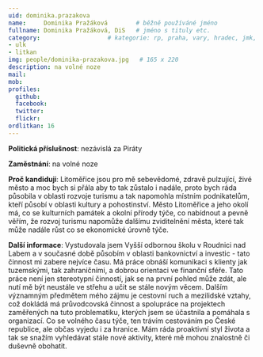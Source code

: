 ```yaml
---
uid: dominika.prazakova
name:     Dominika Pražáková	  	# běžně používáné jméno
fullname: Dominika Pražáková, DiS  	# jméno s tituly etc.
category:                 	# kategorie: rp, praha, vary, hradec, jmk, senat
- ulk
- litkan
img: people/dominika-prazakova.jpg   # 165 x 220
description: na volné noze
mail:
mob:
profiles:
  github:
  facebook:
  twitter: 
  flickr:
ordlitkan: 16
---
```

**Politická příslušnost**: nezávislá za Piráty

**Zaměstnání**: na volné noze

**Proč kandiduji**: Litoměřice jsou pro mě sebevědomé, zdravě pulzující, živé město a moc bych si přála aby to tak zůstalo i nadále, proto bych ráda působila v oblasti rozvoje turismu a tak napomohla místním podnikatelům, kteří působí v oblasti kultury a pohostinství. Město Litoměřice a jeho okolí má, co se kulturních památek a okolní přírody týče, co nabídnout a pevně věřím, že rozvoj turismu napomůže dalšímu zviditelnění města, které tak může nadále růst co se ekonomické úrovně týče.

**Další informace**: Vystudovala jsem Vyšší odbornou školu v Roudnici nad Labem a v současné době působím v oblasti bankovnictví a investic - tato činnost mi zabere nejvíce času. Má práce obnáší komunikaci s klienty jak tuzemskými, tak zahraničními, a dobrou orientaci ve finanční sféře. Tato práce není jen stereotypní činností, jak se na první pohled může zdát, ale nutí mě být neustále ve střehu a učit se stále novým věcem.
Dalším významným předmětem mého zájmu je cestovní ruch a mezilidské vztahy, což dokládá má průvodcovská činnost a spolupráce na projektech zaměřených na tuto problematiku, kterých jsem se  účastnila a pomáhala s organizací.
Co se volného času týče, ten trávím cestováním po České republice, ale občas vyjedu i za hranice. Mám ráda proaktivní styl života a tak se snažím vyhledávat stále nové aktivity, které mě mohou znalostně či duševně obohatit.

